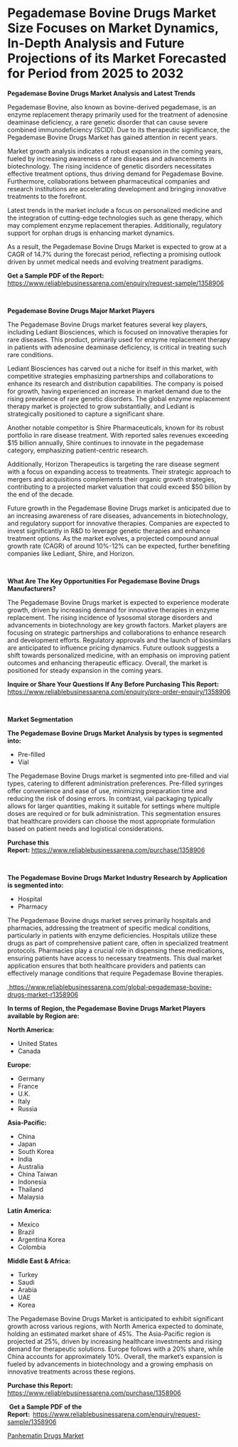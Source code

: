 <p><h1>Pegademase Bovine Drugs Market Size Focuses on Market Dynamics, In-Depth Analysis and Future Projections of its Market Forecasted for Period from 2025 to 2032</h1></p><p><strong>Pegademase Bovine Drugs Market Analysis and Latest Trends</strong></p>
<p><p>Pegademase Bovine, also known as bovine-derived pegademase, is an enzyme replacement therapy primarily used for the treatment of adenosine deaminase deficiency, a rare genetic disorder that can cause severe combined immunodeficiency (SCID). Due to its therapeutic significance, the Pegademase Bovine Drugs Market has gained attention in recent years. </p><p>Market growth analysis indicates a robust expansion in the coming years, fueled by increasing awareness of rare diseases and advancements in biotechnology. The rising incidence of genetic disorders necessitates effective treatment options, thus driving demand for Pegademase Bovine. Furthermore, collaborations between pharmaceutical companies and research institutions are accelerating development and bringing innovative treatments to the forefront.</p><p>Latest trends in the market include a focus on personalized medicine and the integration of cutting-edge technologies such as gene therapy, which may complement enzyme replacement therapies. Additionally, regulatory support for orphan drugs is enhancing market dynamics. </p><p>As a result, the Pegademase Bovine Drugs Market is expected to grow at a CAGR of 14.7% during the forecast period, reflecting a promising outlook driven by unmet medical needs and evolving treatment paradigms.</p></p>
<p><strong>Get a Sample PDF of the Report:&nbsp;</strong> <a href="https://www.reliablebusinessarena.com/enquiry/request-sample/1358906?utm_campaign=2485&utm_medium=2&utm_source=Github&utm_content=ia&utm_term=22032025&utm_id=pegademase-bovine-drugs">https://www.reliablebusinessarena.com/enquiry/request-sample/1358906</a></p>
<p>&nbsp;</p>
<p><strong>Pegademase Bovine Drugs Major Market Players</strong></p>
<p><p>The Pegademase Bovine Drugs market features several key players, including Lediant Biosciences, which is focused on innovative therapies for rare diseases. This product, primarily used for enzyme replacement therapy in patients with adenosine deaminase deficiency, is critical in treating such rare conditions.</p><p>Lediant Biosciences has carved out a niche for itself in this market, with competitive strategies emphasizing partnerships and collaborations to enhance its research and distribution capabilities. The company is poised for growth, having experienced an increase in market demand due to the rising prevalence of rare genetic disorders. The global enzyme replacement therapy market is projected to grow substantially, and Lediant is strategically positioned to capture a significant share.</p><p>Another notable competitor is Shire Pharmaceuticals, known for its robust portfolio in rare disease treatment. With reported sales revenues exceeding $15 billion annually, Shire continues to innovate in the pegademase category, emphasizing patient-centric research.</p><p>Additionally, Horizon Therapeutics is targeting the rare disease segment with a focus on expanding access to treatments. Their strategic approach to mergers and acquisitions complements their organic growth strategies, contributing to a projected market valuation that could exceed $50 billion by the end of the decade.</p><p>Future growth in the Pegademase Bovine Drugs market is anticipated due to an increasing awareness of rare diseases, advancements in biotechnology, and regulatory support for innovative therapies. Companies are expected to invest significantly in R&D to leverage genetic therapies and enhance treatment options. As the market evolves, a projected compound annual growth rate (CAGR) of around 10%-12% can be expected, further benefiting companies like Lediant, Shire, and Horizon.</p></p>
<p>&nbsp;</p>
<p><strong>What Are The Key Opportunities For Pegademase Bovine Drugs Manufacturers?</strong></p>
<p><p>The Pegademase Bovine Drugs market is expected to experience moderate growth, driven by increasing demand for innovative therapies in enzyme replacement. The rising incidence of lysosomal storage disorders and advancements in biotechnology are key growth factors. Market players are focusing on strategic partnerships and collaborations to enhance research and development efforts. Regulatory approvals and the launch of biosimilars are anticipated to influence pricing dynamics. Future outlook suggests a shift towards personalized medicine, with an emphasis on improving patient outcomes and enhancing therapeutic efficacy. Overall, the market is positioned for steady expansion in the coming years.</p></p>
<p><strong>Inquire or Share Your Questions If Any Before Purchasing This Report:</strong> <a href="https://www.reliablebusinessarena.com/enquiry/pre-order-enquiry/1358906?utm_campaign=2485&utm_medium=2&utm_source=Github&utm_content=ia&utm_term=22032025&utm_id=pegademase-bovine-drugs">https://www.reliablebusinessarena.com/enquiry/pre-order-enquiry/1358906</a></p>
<p>&nbsp;</p>
<p><strong>Market Segmentation</strong></p>
<p><strong>The Pegademase Bovine Drugs Market Analysis by types is segmented into:</strong></p>
<p><ul><li>Pre-filled</li><li>Vial</li></ul></p>
<p><p>The Pegademase Bovine Drugs market is segmented into pre-filled and vial types, catering to different administration preferences. Pre-filled syringes offer convenience and ease of use, minimizing preparation time and reducing the risk of dosing errors. In contrast, vial packaging typically allows for larger quantities, making it suitable for settings where multiple doses are required or for bulk administration. This segmentation ensures that healthcare providers can choose the most appropriate formulation based on patient needs and logistical considerations.</p></p>
<p><strong>Purchase this Report:&nbsp;</strong><a href="https://www.reliablebusinessarena.com/purchase/1358906?utm_campaign=2485&utm_medium=2&utm_source=Github&utm_content=ia&utm_term=22032025&utm_id=pegademase-bovine-drugs">https://www.reliablebusinessarena.com/purchase/1358906</a></p>
<p>&nbsp;</p>
<p><strong>The Pegademase Bovine Drugs Market Industry Research by Application is segmented into:</strong></p>
<p><ul><li>Hospital</li><li>Pharmacy</li></ul></p>
<p><p>The Pegademase Bovine drugs market serves primarily hospitals and pharmacies, addressing the treatment of specific medical conditions, particularly in patients with enzyme deficiencies. Hospitals utilize these drugs as part of comprehensive patient care, often in specialized treatment protocols. Pharmacies play a crucial role in dispensing these medications, ensuring patients have access to necessary treatments. This dual market application ensures that both healthcare providers and patients can effectively manage conditions that require Pegademase Bovine therapies.</p></p>
<p><a href="https://www.reliablebusinessarena.com/global-pegademase-bovine-drugs-market-r1358906?utm_campaign=2485&utm_medium=2&utm_source=Github&utm_content=ia&utm_term=22032025&utm_id=pegademase-bovine-drugs">&nbsp;https://www.reliablebusinessarena.com/global-pegademase-bovine-drugs-market-r1358906</a></p>
<p><strong>In terms of Region, the Pegademase Bovine Drugs Market Players available by Region are:</strong></p>
<p>
    <p> <strong> North America: </strong>
        <ul>
            <li>United States</li>
            <li>Canada</li>
        </ul>
        </p> 
    <p> <strong> Europe: </strong>
        <ul>
            <li>Germany</li>
            <li>France</li>
            <li>U.K.</li>
            <li>Italy</li>
            <li>Russia</li>
        </ul>
        </p> 
    <p> <strong> Asia-Pacific: </strong>
        <ul>
            <li>China</li>
            <li>Japan</li>
            <li>South Korea</li>
            <li>India</li>
            <li>Australia</li>
            <li>China Taiwan</li>
            <li>Indonesia</li>
            <li>Thailand</li>
            <li>Malaysia</li>
        </ul>
        </p> 
    <p> <strong> Latin America: </strong>
        <ul>
            <li>Mexico</li>
            <li>Brazil</li>
            <li>Argentina Korea</li>
            <li>Colombia</li>
        </ul>
        </p> 
    <p> <strong> Middle East & Africa: </strong>
        <ul>
            <li>Turkey</li>
            <li>Saudi</li>
            <li>Arabia</li>
            <li>UAE</li>
            <li>Korea</li>
        </ul>
    </p>
    </p>
<p><p>The Pegademase Bovine Drugs Market is anticipated to exhibit significant growth across various regions, with North America expected to dominate, holding an estimated market share of 45%. The Asia-Pacific region is projected at 25%, driven by increasing healthcare investments and rising demand for therapeutic solutions. Europe follows with a 20% share, while China accounts for approximately 10%. Overall, the market’s expansion is fueled by advancements in biotechnology and a growing emphasis on innovative treatments across these regions.</p></p>
<p><strong>Purchase this Report: </strong><a href="https://www.reliablebusinessarena.com/purchase/1358906?utm_campaign=2485&utm_medium=2&utm_source=Github&utm_content=ia&utm_term=22032025&utm_id=pegademase-bovine-drugs">https://www.reliablebusinessarena.com/purchase/1358906</a></p>
<p>&nbsp;<strong>Get a Sample PDF of the Report:&nbsp;&nbsp;</strong><a href="https://www.reliablebusinessarena.com/enquiry/request-sample/1358906?utm_campaign=2485&utm_medium=2&utm_source=Github&utm_content=ia&utm_term=22032025&utm_id=pegademase-bovine-drugs">https://www.reliablebusinessarena.com/enquiry/request-sample/1358906</a></p>
<p><strong></strong></p>
<p><p><a href="https://github.com/mayabungard8092/Market-Research-Report-List-1/blob/main/panhematin-drugs-market.md?utm_campaign=2485&utm_medium=2&utm_source=Github&utm_content=ia&utm_term=22032025&utm_id=pegademase-bovine-drugs">Panhematin Drugs Market</a></p></p>